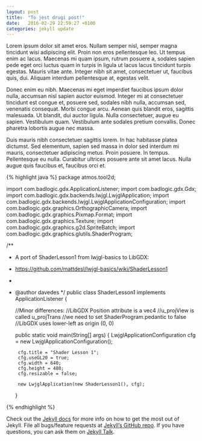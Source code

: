 ```yaml
---
layout: post
title:  "To jest drugi post!"
date:   2016-02-29 22:59:27 +0100
categories: jekyll update
---
```

Lorem ipsum dolor sit amet eros. Nullam semper nisl, semper magna tincidunt wisi adipiscing elit. Proin non eros pellentesque leo. Ut tempus enim ac lacus. Maecenas mi quam ipsum, rutrum posuere a, sodales sapien pede eget orci luctus quam in turpis in ligula ut lacus lacus tincidunt turpis egestas. Mauris vitae ante. Integer nibh sit amet, consectetuer ut, faucibus quis, dui. Aliquam interdum pellentesque at, egestas velit. 

Donec enim eu nibh. Maecenas mi eget imperdiet faucibus ipsum dolor nulla, accumsan nisl sapien auctor euismod. Integer mi at consectetuer tincidunt est congue et, posuere sed, sodales nibh nulla, accumsan sed, venenatis consequat. Morbi congue arcu. Aenean quis blandit eros, sagittis malesuada. Ut blandit, dui auctor ligula. Nulla consectetuer, augue eu sapien. Vestibulum quam. Vestibulum ante sodales pretium convallis. Donec pharetra lobortis augue nec massa. 

Duis mauris nibh consectetuer sagittis lorem. In hac habitasse platea dictumst. Sed elementum, sapien sed massa in dolor sed interdum mi mauris, consectetuer adipiscing metus. Proin posuere. In tempus. Pellentesque eu nulla. Curabitur ultrices posuere ante sit amet lacus. Nulla augue quis faucibus et, faucibus orci et.

{% highlight java %}
package atmos.tool2d;

import com.badlogic.gdx.ApplicationListener;
import com.badlogic.gdx.Gdx;
import com.badlogic.gdx.backends.lwjgl.LwjglApplication;
import com.badlogic.gdx.backends.lwjgl.LwjglApplicationConfiguration;
import com.badlogic.gdx.graphics.OrthographicCamera;
import com.badlogic.gdx.graphics.Pixmap.Format;
import com.badlogic.gdx.graphics.Texture;
import com.badlogic.gdx.graphics.g2d.SpriteBatch;
import com.badlogic.gdx.graphics.glutils.ShaderProgram;

/**
 * A port of ShaderLesson1 from lwjgl-basics to LibGDX:
 * https://github.com/mattdesl/lwjgl-basics/wiki/ShaderLesson1
 * 
 * @author davedes
 */
public class ShaderLesson1 implements ApplicationListener {
	
	//Minor differences: 
		//LibGDX Position attribute is a vec4
		//u_projView is called u_projTrans
		//we need to set ShaderProgram.pedantic to false 
		//LibGDX uses lower-left as origin (0, 0)
	
	public static void main(String[] args) {
		LwjglApplicationConfiguration cfg = 
		new LwjglApplicationConfiguration();
		
		cfg.title = "Shader Lesson 1";
		cfg.useGL20 = true;
		cfg.width = 640;
		cfg.height = 480;
		cfg.resizable = false;

		new LwjglApplication(new ShaderLesson1(), cfg);
	}

{% endhighlight %}

Check out the [Jekyll docs][jekyll-docs] for more info on how to get the most out of Jekyll. File all bugs/feature requests at [Jekyll’s GitHub repo][jekyll-gh]. If you have questions, you can ask them on [Jekyll Talk][jekyll-talk].



[jekyll-docs]: http://jekyllrb.com/docs/home
[jekyll-gh]:   https://github.com/jekyll/jekyll
[jekyll-talk]: https://talk.jekyllrb.com/

